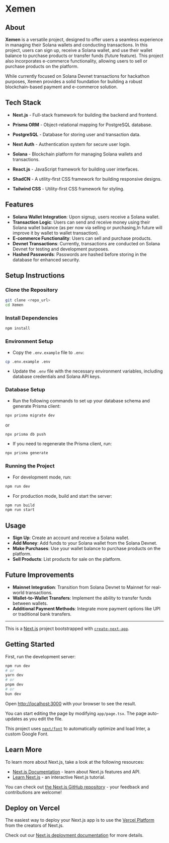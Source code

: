 # Xemen

## About

**Xemen** is a versatile project, designed to offer users a seamless experience in managing their Solana wallets and conducting transactions. In this project, users can sign up, receive a Solana wallet, and use their wallet balance to purchase products or transfer funds (future feature). This project also incorporates e-commerce functionality, allowing users to sell or purchase products on the platform.

While currently focused on Solana Devnet transactions for hackathon purposes, Xemen provides a solid foundation for building a robust blockchain-based payment and e-commerce solution.

## Tech Stack

- **Next.js** - Full-stack framework for building the backend and frontend.
- **Prisma ORM** - Object-relational mapping for PostgreSQL database.
- **PostgreSQL** - Database for storing user and transaction data.
- **Next Auth** - Authentication system for secure user login.
- **Solana** - Blockchain platform for managing Solana wallets and transactions.

- **React.js** - JavaScript framework for building user interfaces.
- **ShadCN** - A utility-first CSS framework for building responsive designs.
- **Tailwind CSS** - Utility-first CSS framework for styling.

## Features
- **Solana Wallet Integration**: Upon signup, users receive a Solana wallet.
- **Transaction Logic**: Users can send and receive money using their Solana wallet balance (as per now via selling or purchasing,In future will improve it by wallet to wallet transaction).
- **E-commerce Functionality**: Users can sell and purchase products.
- **Devnet Transactions**: Currently, transactions are conducted on Solana Devnet for testing and development purposes.
- **Hashed Passwords**: Passwords are hashed before storing in the database for enhanced security.

## Setup Instructions

### Clone the Repository

```bash
git clone <repo_url>
cd Xemen
```

### Install Dependencies

```bash
npm install
```

### Environment Setup

- Copy the `.env.example` file to `.env`:

```bash
cp .env.example .env
```

- Update the `.env` file with the necessary environment variables, including database credentials and Solana API keys.

### Database Setup

- Run the following commands to set up your database schema and generate Prisma client:

```bash
npx prisma migrate dev
```

or

```bash
npx prisma db push
```

- If you need to regenerate the Prisma client, run:

```bash
npx prisma generate
```

### Running the Project

- For development mode, run:

```bash
npm run dev
```

- For production mode, build and start the server:

```bash
npm run build
npm run start
```

## Usage

- **Sign Up**: Create an account and receive a Solana wallet.
- **Add Money**: Add funds to your Solana wallet from the Solana Devnet.
- **Make Purchases**: Use your wallet balance to purchase products on the platform.
- **Sell Products**: List products for sale on the platform.

## Future Improvements

- **Mainnet Integration**: Transition from Solana Devnet to Mainnet for real-world transactions.
- **Wallet-to-Wallet Transfers**: Implement the ability to transfer funds between wallets.
- **Additional Payment Methods**: Integrate more payment options like UPI or traditional bank transfers.

---


This is a [Next.js](https://nextjs.org/) project bootstrapped with [`create-next-app`](https://github.com/vercel/next.js/tree/canary/packages/create-next-app).

## Getting Started

First, run the development server:

```bash
npm run dev
# or
yarn dev
# or
pnpm dev
# or
bun dev
```

Open [http://localhost:3000](http://localhost:3000) with your browser to see the result.

You can start editing the page by modifying `app/page.tsx`. The page auto-updates as you edit the file.

This project uses [`next/font`](https://nextjs.org/docs/basic-features/font-optimization) to automatically optimize and load Inter, a custom Google Font.

## Learn More

To learn more about Next.js, take a look at the following resources:

- [Next.js Documentation](https://nextjs.org/docs) - learn about Next.js features and API.
- [Learn Next.js](https://nextjs.org/learn) - an interactive Next.js tutorial.

You can check out [the Next.js GitHub repository](https://github.com/vercel/next.js/) - your feedback and contributions are welcome!

## Deploy on Vercel

The easiest way to deploy your Next.js app is to use the [Vercel Platform](https://vercel.com/new?utm_medium=default-template&filter=next.js&utm_source=create-next-app&utm_campaign=create-next-app-readme) from the creators of Next.js.

Check out our [Next.js deployment documentation](https://nextjs.org/docs/deployment) for more details.
